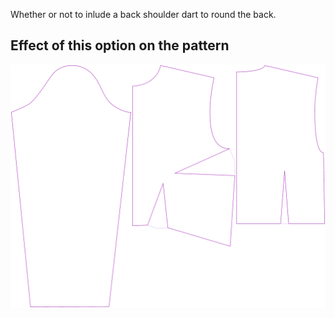 Whether or not to inlude a back shoulder dart to round the back.

## Effect of this option on the pattern

![This image shows the effect of this option by superimposing several variants that have a different value for this option](breanna_shoulderdart_sample.svg "Effect of this option on the pattern")
